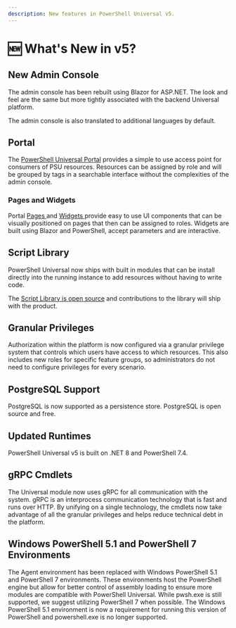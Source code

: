 ```yaml
---
description: New features in PowerShell Universal v5.
---
```


# 🆕 What's New in v5?

## New Admin Console

The admin console has been rebuilt using Blazor for ASP.NET. The look and feel are the same but more tightly associated with the backend Universal platform.

The admin console is also translated to additional languages by default.

## Portal

The [PowerShell Universal Portal](broken-reference) provides a simple to use access point for consumers of PSU resources.  Resources can be assigned by role and will be grouped by tags in a searchable interface without the complexities of the admin console.&#x20;

### Pages and Widgets

Portal [Pages ](portal/pages.md)and [Widgets ](portal/widgets/)provide easy to use UI components that can be visually positioned on pages that then can be assigned to roles. Widgets are built using Blazor and PowerShell, accept parameters and are interactive.

## Script Library

PowerShell Universal now ships with built in modules that can be install directly into the running instance to add resources without having to write code.&#x20;

The [Script Library is open source](https://github.com/ironmansoftware/scripts) and contributions to the library will ship with the product.&#x20;

## Granular Privileges

Authorization within the platform is now configured via a granular privilege system that controls which users have access to which resources. This also includes new roles for specific feature groups, so administrators do not need to configure privileges for every scenario.&#x20;

## PostgreSQL Support

PostgreSQL is now supported as a persistence store. PostgreSQL is open source and free.

## Updated Runtimes

PowerShell Universal v5 is built on .NET 8 and PowerShell 7.4.

## gRPC Cmdlets

The Universal module now uses gRPC for all communication with the system. gRPC is an interprocess communication technology that is fast and runs over HTTP. By unifying on a single technology, the cmdlets now take advantage of all the granular privileges and helps reduce technical debt in the platform.&#x20;

## Windows PowerShell 5.1 and PowerShell 7 Environments

The Agent environment has been replaced with Windows PowerShell 5.1 and PowerShell 7 environments. These environments host the PowerShell engine but allow for better control of assembly loading to ensure more modules are compatible with PowerShell Universal. While pwsh.exe is still supported, we suggest utilizing PowerShell 7 when possible. The Windows PowerShell 5.1 environment is now a requirement for running this version of PowerShell and powershell.exe is no longer supported.

